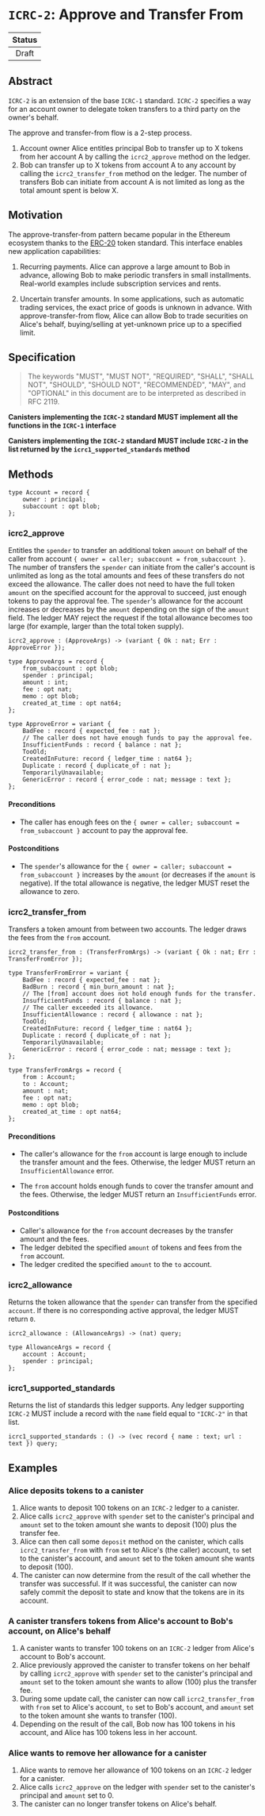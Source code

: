 # `ICRC-2`: Approve and Transfer From

| Status |
|:------:|
| Draft  |

## Abstract

`ICRC-2` is an extension of the base `ICRC-1` standard.
`ICRC-2` specifies a way for an account owner to delegate token transfers to a third party on the owner's behalf.

The approve and transfer-from flow is a 2-step process.
1. Account owner Alice entitles principal Bob to transfer up to X tokens from her account A by calling the `icrc2_approve` method on the ledger.
2. Bob can transfer up to X tokens from account A to any account by calling the `icrc2_transfer_from` method on the ledger.
   The number of transfers Bob can initiate from account A is not limited as long as the total amount spent is below X.

## Motivation

The approve-transfer-from pattern became popular in the Ethereum ecosystem thanks to the [ERC-20](https://ethereum.org/en/developers/docs/standards/tokens/erc-20/) token standard.
This interface enables new application capabilities:

  1. Recurring payments.
     Alice can approve a large amount to Bob in advance, allowing Bob to make periodic transfers in small installments.
     Real-world examples include subscription services and rents.

  2. Uncertain transfer amounts.
     In some applications, such as automatic trading services, the exact price of goods is unknown in advance.
     With approve-transfer-from flow, Alice can allow Bob to trade securities on Alice's behalf, buying/selling at yet-unknown price up to a specified limit.

## Specification

> The keywords "MUST", "MUST NOT", "REQUIRED", "SHALL", "SHALL NOT", "SHOULD", "SHOULD NOT", "RECOMMENDED", "MAY", and "OPTIONAL" in this document are to be interpreted as described in RFC 2119.

**Canisters implementing the `ICRC-2` standard MUST implement all the functions in the `ICRC-1` interface**

**Canisters implementing the `ICRC-2` standard MUST include `ICRC-2` in the list returned by the `icrc1_supported_standards` method**

## Methods

```candid "Type definitions" +=
type Account = record {
    owner : principal;
    subaccount : opt blob;
};
```

### icrc2_approve

Entitles the `spender` to transfer an additional token `amount` on behalf of the caller from account `{ owner = caller; subaccount = from_subaccount }`.
The number of transfers the `spender` can initiate from the caller's account is unlimited as long as the total amounts and fees of these transfers do not exceed the allowance.
The caller does not need to have the full token `amount` on the specified account for the approval to succeed, just enough tokens to pay the approval fee.
The `spender`'s allowance for the account increases or decreases by the `amount` depending on the sign of the `amount` field. 
The ledger MAY reject the request if the total allowance becomes too large (for example, larger than the total token supply).

```candid "Methods" +=
icrc2_approve : (ApproveArgs) -> (variant { Ok : nat; Err : ApproveError });
```

```candid "Type definitions" +=
type ApproveArgs = record {
    from_subaccount : opt blob;
    spender : principal;
    amount : int;
    fee : opt nat;
    memo : opt blob;
    created_at_time : opt nat64;
};

type ApproveError = variant {
    BadFee : record { expected_fee : nat };
    // The caller does not have enough funds to pay the approval fee.
    InsufficientFunds : record { balance : nat };
    TooOld;
    CreatedInFuture: record { ledger_time : nat64 };
    Duplicate : record { duplicate_of : nat };
    TemporarilyUnavailable;
    GenericError : record { error_code : nat; message : text };
};
```

#### Preconditions

* The caller has enough fees on the `{ owner = caller; subaccount = from_subaccount }` account to pay the approval fee.

#### Postconditions

* The `spender`'s allowance for the `{ owner = caller; subaccount = from_subaccount }` increases by the `amount` (or decreases if the `amount` is negative).
  If the total allowance is negative, the ledger MUST reset the allowance to zero.

### icrc2_transfer_from

Transfers a token amount from between two accounts.
The ledger draws the fees from the `from` account.

```candid "Methods" +=
icrc2_transfer_from : (TransferFromArgs) -> (variant { Ok : nat; Err : TransferFromError });
```

```candid "Type definitions" +=
type TransferFromError = variant {
    BadFee : record { expected_fee : nat };
    BadBurn : record { min_burn_amount : nat };
    // The [from] account does not hold enough funds for the transfer.
    InsufficientFunds : record { balance : nat };
    // The caller exceeded its allowance.
    InsufficientAllowance : record { allowance : nat };
    TooOld;
    CreatedInFuture: record { ledger_time : nat64 };
    Duplicate : record { duplicate_of : nat };
    TemporarilyUnavailable;
    GenericError : record { error_code : nat; message : text };
};

type TransferFromArgs = record {
    from : Account;
    to : Account;
    amount : nat;
    fee : opt nat;
    memo : opt blob;
    created_at_time : opt nat64;
};
```

#### Preconditions
 
 * The caller's allowance for the `from` account is large enough to include the transfer amount and the fees.
   Otherwise, the ledger MUST return an `InsufficientAllowance` error.

* The `from` account holds enough funds to cover the transfer amount and the fees.
  Otherwise, the ledger MUST return an `InsufficientFunds` error.
 #### Postconditions

 * Caller's allowance for the `from` account decreases by the transfer amount and the fees.
 * The ledger debited the specified `amount` of tokens and fees from the `from` account.
 * The ledger credited the specified `amount` to the `to` account.

### icrc2_allowance

Returns the token allowance that the `spender` can transfer from the specified `account`.
If there is no corresponding active approval, the ledger MUST return `0`.

```candid "Methods" +=
icrc2_allowance : (AllowanceArgs) -> (nat) query;
```
```candid "Type definitions" +=
type AllowanceArgs = record {
    account : Account;
    spender : principal;
};
```
### icrc1_supported_standards

Returns the list of standards this ledger supports.
Any ledger supporting `ICRC-2` MUST include a record with the `name` field equal to `"ICRC-2"` in that list.

```candid "Methods" +=
icrc1_supported_standards : () -> (vec record { name : text; url : text }) query;
```

## Examples

### Alice deposits tokens to a canister

1. Alice wants to deposit 100 tokens on an `ICRC-2` ledger to a canister.
2. Alice calls `icrc2_approve` with `spender` set to the canister's principal and `amount` set to the token amount she wants to deposit (100) plus the transfer fee.
3. Alice can then call some `deposit` method on the canister, which calls `icrc2_transfer_from` with `from` set to Alice's (the caller) account, `to` set to the canister's account, and `amount` set to the token amount she wants to deposit (100).
4. The canister can now determine from the result of the call whether the transfer was successful.
   If it was successful, the canister can now safely commit the deposit to state and know that the tokens are in its account.

### A canister transfers tokens from Alice's account to Bob's account, on Alice's behalf

1. A canister wants to transfer 100 tokens on an `ICRC-2` ledger from Alice's account to Bob's account.
2. Alice previously approved the canister to transfer tokens on her behalf by calling `icrc2_approve` with `spender` set to the canister's principal and `amount` set to the token amount she wants to allow (100) plus the transfer fee.
3. During some update call, the canister can now call `icrc2_transfer_from` with `from` set to Alice's account, `to` set to Bob's account, and `amount` set to the token amount she wants to transfer (100).
4. Depending on the result of the call, Bob now has 100 tokens in his account, and Alice has 100 tokens less in her account.

### Alice wants to remove her allowance for a canister

1. Alice wants to remove her allowance of 100 tokens on an `ICRC-2` ledger for a canister.
2. Alice calls `icrc2_approve` on the ledger with `spender` set to the canister's principal and `amount` set to 0.
3. The canister can no longer transfer tokens on Alice's behalf.

<!--
```candid ICRC-2.did +=
<<<Type definitions>>>

service : {
  <<<Methods>>>
}
```
-->
